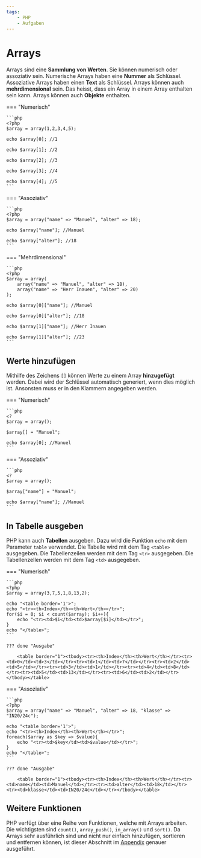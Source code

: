 ```yaml
---
tags:
    - PHP
    - Aufgaben
---
```


# Arrays

Arrays sind eine **Sammlung von Werten**. Sie können numerisch oder assoziativ sein. Numerische Arrays haben eine **Nummer** als Schlüssel. Assoziative Arrays haben einen **Text** als Schlüssel. Arrays können auch **mehrdimensional** sein. Das heisst, dass ein Array in einem Array enthalten sein kann. Arrays können auch **Objekte** enthalten.

=== "Numerisch"

    ```php
    <?php
    $array = array(1,2,3,4,5);

    echo $array[0]; //1

    echo $array[1]; //2

    echo $array[2]; //3

    echo $array[3]; //4

    echo $array[4]; //5
    ```

=== "Assoziativ"

    ```php
    <?php
    $array = array("name" => "Manuel", "alter" => 18);

    echo $array["name"]; //Manuel

    echo $array["alter"]; //18
    ```

=== "Mehrdimensional"

    ```php
    <?php
    $array = array(
        array("name" => "Manuel", "alter" => 18),
        array("name" => "Herr Inauen", "alter" => 20)
    );

    echo $array[0]["name"]; //Manuel

    echo $array[0]["alter"]; //18

    echo $array[1]["name"]; //Herr Inauen

    echo $array[1]["alter"]; //23
    ```

## Werte hinzufügen

Mithilfe des Zeichens `[]` können Werte zu einem Array **hinzugefügt** werden. Dabei wird der Schlüssel automatisch generiert, wenn dies möglich ist. Ansonsten muss er in den Klammern angegeben werden.

=== "Numerisch"

    ```php
    <?
    $array = array();

    $array[] = "Manuel";

    echo $array[0]; //Manuel
    ```

=== "Assoziativ"

    ```php
    <?
    $array = array();

    $array["name"] = "Manuel";

    echo $array["name"]; //Manuel
    ```

## In Tabelle ausgeben

PHP kann auch **Tabellen** ausgeben. Dazu wird die Funktion `echo` mit dem Parameter `table` verwendet. Die Tabelle wird mit dem Tag `<table>` ausgegeben. Die Tabellenzeilen werden mit dem Tag `<tr>` ausgegeben. Die Tabellenzellen werden mit dem Tag `<td>` ausgegeben.

=== "Numerisch"

    ```php
    <?php
    $array = array(3,7,5,1,8,13,2);

    echo "<table border='1'>";
    echo "<tr><th>Index</th><th>Wert</th></tr>";
    for($i = 0; $i < count($array); $i++){
        echo "<tr><td>$i</td><td>$array[$i]</td></tr>";
    }
    echo "</table>";
    ```

    ??? done "Ausgabe"

        <table border="1"><tbody><tr><th>Index</th><th>Wert</th></tr><tr><td>0</td><td>3</td></tr><tr><td>1</td><td>7</td></tr><tr><td>2</td><td>5</td></tr><tr><td>3</td><td>1</td></tr><tr><td>4</td><td>8</td></tr><tr><td>5</td><td>13</td></tr><tr><td>6</td><td>2</td></tr></tbody></table>

=== "Assoziativ"

    ```php
    <?php
    $array = array("name" => "Manuel", "alter" => 18, "klasse" => "IN20/24c");

    echo "<table border='1'>";
    echo "<tr><th>Index</th><th>Wert</th></tr>";
    foreach($array as $key => $value){
        echo "<tr><td>$key</td><td>$value</td></tr>";
    }
    echo "</table>";
    ```

    ??? done "Ausgabe"

        <table border="1"><tbody><tr><th>Index</th><th>Wert</th></tr><tr><td>name</td><td>Manuel</td></tr><tr><td>alter</td><td>18</td></tr><tr><td>klasse</td><td>IN20/24c</td></tr></tbody></table>

## Weitere Funktionen

PHP verfügt über eine Reihe von Funktionen, welche mit Arrays arbeiten. Die wichtigsten sind `count()`, `array_push()`, `in_array()` und `sort()`. Da Arrays sehr ausführlich sind und nicht nur einfach hinzufügen, sortieren und entfernen können, ist dieser Abschnitt im [Appendix](Arrays.md) genauer ausgeführt.
